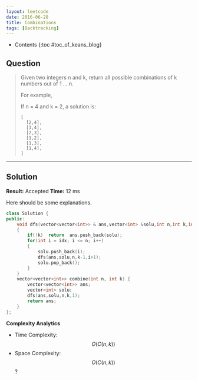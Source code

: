 ```yaml
---
layout: leetcode
date: 2016-06-28
title: Combinations
tags: [Backtracking]
---
```


* Contents
{:toc #toc_of_keans_blog}

## Question

> Given two integers n and k, return all possible combinations of k numbers out of 1 ... n.
>
>For example,
>
>If n = 4 and k = 2, a solution is:
>
>     [
>       [2,4],
>       [3,4],
>       [2,3],
>       [1,2],
>       [1,3],
>       [1,4],
>     ]
>
>     

***

## Solution

**Result:** Accepted **Time:** 12 ms

Here should be some explanations.

```cpp
class Solution {
public:
    void dfs(vector<vector<int>> & ans,vector<int> &solu,int n,int k,int idx)
    {
        if(!k)  return  ans.push_back(solu);
        for(int i = idx; i <= n; i++)
        {
            solu.push_back(i);
            dfs(ans,solu,n,k-1,i+1);
            solu.pop_back();
        }
    }
    vector<vector<int>> combine(int n, int k) {
        vector<vector<int>> ans;
        vector<int> solu;
        dfs(ans,solu,n,k,1);
        return ans;
    }
};
```

**Complexity Analytics**

- Time Complexity: $$O(C(n,k))$$
- Space Complexity: $$O(C(n,k))$$?
